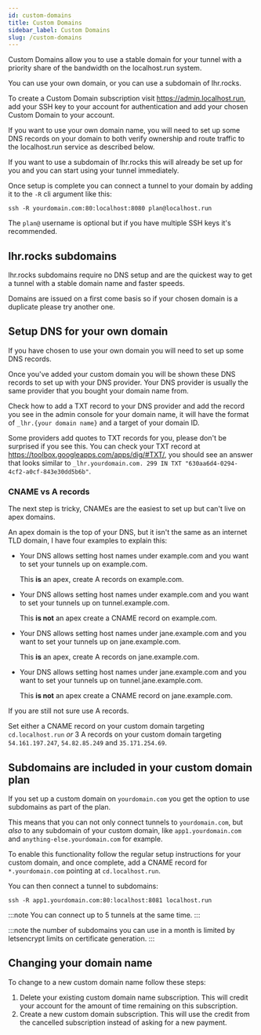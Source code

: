 ```yaml
---
id: custom-domains
title: Custom Domains
sidebar_label: Custom Domains
slug: /custom-domains
---
```


Custom Domains allow you to use a stable domain for your tunnel with a priority share of the bandwidth on the localhost.run system.

You can use your own domain, or you can use a subdomain of lhr.rocks.

To create a Custom Domain subscription visit https://admin.localhost.run, add your SSH key to your account for authentication and add your chosen Custom Domain to your account.

If you want to use your own domain name, you will need to set up some DNS records on your domain to both verify ownership and route traffic to the localhost.run service as described below.

If you want to use a subdomain of lhr.rocks this will already be set up for you and you can start using your tunnel immediately.

Once setup is complete you can connect a tunnel to your domain by adding it to the `-R` cli argument like this:
```
ssh -R yourdomain.com:80:localhost:8080 plan@localhost.run
```

The `plan@` username is optional but if you have multiple SSH keys it's recommended.

## lhr.rocks subdomains

lhr.rocks subdomains require no DNS setup and are the quickest way to get a tunnel with a stable domain name and faster speeds.

Domains are issued on a first come basis so if your chosen domain is a duplicate please try another one.

## Setup DNS for your own domain

If you have chosen to use your own domain you will need to set up some DNS records.

Once you've added your custom domain you will be shown these DNS records to set up with your DNS provider. Your DNS provider is usually the same provider that you bought your domain name from.

Check how to add a TXT record to your DNS provider and add the record you see in the admin console for your domain name, it will have the format of `_lhr.{your domain name}` and a target of your domain ID.

Some providers add quotes to TXT records for you, please don't be surprised if you see this. You can check your TXT record at https://toolbox.googleapps.com/apps/dig/#TXT/, you should see an answer that looks similar to `_lhr.yourdomain.com. 299 IN TXT "630aa6d4-0294-4cf2-a0cf-843e30dd5b6b"`.

### CNAME vs A records

The next step is tricky, CNAMEs are the easiest to set up but can't live on apex domains.

An apex domain is the top of your DNS, but it isn't the same as an internet TLD domain, I have four examples to explain this:
* Your DNS allows setting host names under example.com and you want to set your tunnels up on example.com.
  
  This **is** an apex, create A records on example.com.

* Your DNS allows setting host names under example.com and you want to set your tunnels up on tunnel.example.com.

  This **is not** an apex create a CNAME record on example.com.

* Your DNS allows setting host names under jane.example.com and you want to set your tunnels up on jane.example.com.

  This **is** an apex, create A records on jane.example.com.

* Your DNS allows setting host names under jane.example.com and you want to set your tunnels up on tunnel.jane.example.com.

  This **is not** an apex create a CNAME record on jane.example.com.

If you are still not sure use A records.

Set either a CNAME record on your custom domain targeting `cd.localhost.run` *or* 3 A records on your custom domain targeting `54.161.197.247`, `54.82.85.249` and `35.171.254.69`.

## Subdomains are included in your custom domain plan

If you set up a custom domain on `yourdomain.com` you get the option to use subdomains as part of the plan.

This means that you can not only connect tunnels to `yourdomain.com`, but *also* to any subdomain of your custom domain, like `app1.yourdomain.com` and `anything-else.yourdomain.com` for example.

To enable this functionality follow the regular setup instructions for your custom domain, and once complete, add a CNAME record for `*.yourdomain.com` pointing at `cd.localhost.run`.

You can then connect a tunnel to subdomains:
```
ssh -R app1.yourdomain.com:80:localhost:8081 localhost.run
```

:::note
You can connect up to 5 tunnels at the same time.
:::

:::note
the number of subdomains you can use in a month is limited by letsencrypt limits on certificate generation.
:::

## Changing your domain name

To change to a new custom domain name follow these steps:

1. Delete your existing custom domain name subscription. This will credit your account for the amount of time remaining on this subscription.
1. Create a new custom domain subscription. This will use the credit from the cancelled subscription instead of asking for a new payment.
